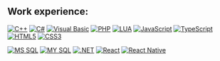 ## Work experience:

[![C++](https://img.shields.io/badge/C%2B%2B-CCC?style=for-the-badge&logoColor=%23CCC&labelColor=%23333&logo=cplusplus)]()
[![C#](https://img.shields.io/badge/C%23-CCC?style=for-the-badge&logoColor=%23CCC&labelColor=%23333&logo=csharp)]()
[![Visual Basic](https://img.shields.io/badge/Visual_Basic-CCC?style=for-the-badge&logoColor=%23CCC&labelColor=%23333&logo=visualbasic)]()
[![PHP](https://img.shields.io/badge/PHP-CCC?style=for-the-badge&logoColor=%23CCC&labelColor=%23333&logo=php)]()
[![LUA](https://img.shields.io/badge/LUA-CCC?style=for-the-badge&logoColor=%23CCC&labelColor=%23333&logo=lua)]()
[![JavaScript](https://img.shields.io/badge/JavaScript-CCC?style=for-the-badge&logoColor=%23CCC&labelColor=%23333&logo=javascript)]()
[![TypeScript](https://img.shields.io/badge/TypeScript-CCC?style=for-the-badge&logoColor=%23CCC&labelColor=%23333&logo=typescript)]()
[![HTML5](https://img.shields.io/badge/HTML5-CCC?style=for-the-badge&logoColor=%23CCC&labelColor=%23333&logo=html5)]()
[![CSS3](https://img.shields.io/badge/CSS3-CCC?style=for-the-badge&logoColor=%23CCC&labelColor=%23333&logo=css3)]()

[![MS SQL](https://img.shields.io/badge/MS_SQL-CCC?style=for-the-badge&logoColor=%23CCC&labelColor=%23333&logo=microsoftsqlserver)]()
[![MY SQL](https://img.shields.io/badge/MY_SQL-CCC?style=for-the-badge&logoColor=%23CCC&labelColor=%23333&logo=mysql)]()
[![.NET](https://img.shields.io/badge/.NET-CCC?style=for-the-badge&logoColor=%23CCC&labelColor=%23333&logo=dotnet)]()
[![React](https://img.shields.io/badge/React-CCC?style=for-the-badge&logoColor=%23CCC&labelColor=%23333&logo=react)]()
[![React Native](https://img.shields.io/badge/React_Native-CCC?style=for-the-badge&logoColor=%23CCC&labelColor=%23333&logo=react)]()

